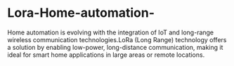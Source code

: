 # Lora-Home-automation-
Home automation is evolving with the integration of IoT and long-range wireless communication technologies.LoRa (Long Range) technology offers a solution by enabling low-power, long-distance communication, making it ideal for smart home applications in large areas or remote locations.
